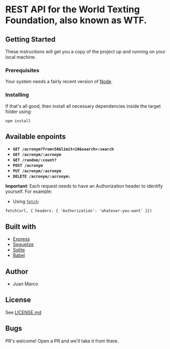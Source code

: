 # REST API for the World Texting Foundation, also known as WTF.

## Getting Started
These instructions will get you a copy of the project up and running on your local machine.

### Prerequisites
Your system needs a fairly recent version of [Node](https://nodejs.org/en/). 

### Installing
If that's all good, then install all necessary dependencies inside the target folder using:
```
npm install
```

## Available enpoints
- **`GET /acronym?from=50&limit=10&search=:search`**
- **`GET /acronym/:acronym`**
- **`GET /random/:count?`**
- **`POST /acronym`**
- **`PUT /acronym/:acronym`**
- **`DELETE /acronym/:acronym:`**

**Important**: Each request needs to have an Authorization header to identify yourself. For example:
- Using [`fetch`](https://developer.mozilla.org/en-US/docs/Web/API/Fetch_API):
```
fetch(url, { headers: { 'Authorization': 'whatever-you-want' }})
```

## Built with
- [Express](https://expressjs.com/)
- [Sequelize](https://sequelize.org/)
- [Sqlite](https://sqlite.org/)
- [Babel](https://babeljs.io/)

## Author
 - Juan Marco

## License
See [LICENSE.md](LICENSE.md)

## Bugs
PR's welcome! Open a PR and we'll take it from there.


